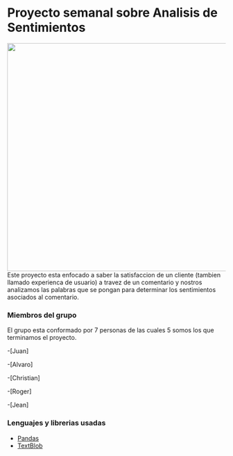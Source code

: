 # Proyecto semanal sobre Analisis de Sentimientos
<img src="https://miro.medium.com/max/722/0*ga5rNPmVYBsCm-lz." width="525"/>
Este proyecto esta enfocado a saber la satisfaccion de un cliente (tambien llamado experienca de usuario) a travez de un comentario y nostros analizamos las palabras que se pongan para determinar los sentimientos asociados al comentario.

###  Miembros del grupo
El grupo esta conformado por 7 personas de las cuales 5 somos los que terminamos el proyecto.

-[Juan]

-[Alvaro]

-[Christian]

-[Roger]

-[Jean]


###  Lenguajes y librerias usadas
- [Pandas](https://www.learnpython.org/es/Pandas%20Basics)
- [TextBlob](https://textblob.readthedocs.io/en/dev/) 
